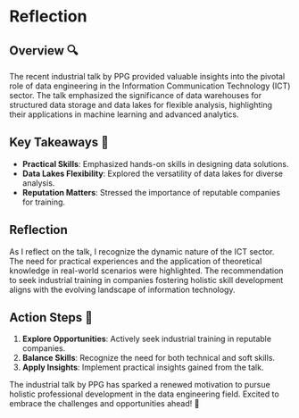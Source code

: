 # Reflection 

## Overview 🔍
The recent industrial talk by PPG provided valuable insights into the pivotal role of data engineering in the Information Communication Technology (ICT) sector. The talk emphasized the significance of data warehouses for structured data storage and data lakes for flexible analysis, highlighting their applications in machine learning and advanced analytics.

## Key Takeaways 🚀
- **Practical Skills**: Emphasized hands-on skills in designing data solutions.
- **Data Lakes Flexibility**: Explored the versatility of data lakes for diverse analysis.
- **Reputation Matters**: Stressed the importance of reputable companies for training.

## Reflection
As I reflect on the talk, I recognize the dynamic nature of the ICT sector. The need for practical experiences and the application of theoretical knowledge in real-world scenarios were highlighted. The recommendation to seek industrial training in companies fostering holistic skill development aligns with the evolving landscape of information technology.

## Action Steps 🎯
1. **Explore Opportunities**: Actively seek industrial training in reputable companies.
2. **Balance Skills**: Recognize the need for both technical and soft skills.
3. **Apply Insights**: Implement practical insights gained from the talk.

The industrial talk by PPG has sparked a renewed motivation to pursue holistic professional development in the data engineering field. Excited to embrace the challenges and opportunities ahead! 🌟
